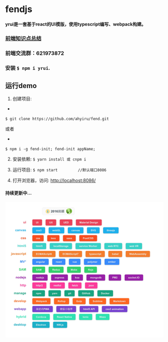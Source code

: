 # fendjs

#### yrui是一套基于react的UI模版，使用typescript编写、webpack构建。

### [前端知识点总结](https://github.com/ahyiru/react-ui-demo/blob/master/doc/%E5%89%8D%E7%AB%AF%E7%9F%A5%E8%AF%86%E7%82%B9.md)

### 前端交流群：621973872

### 安装 `$ npm i yrui`.

## 运行demo

1. 创建项目:

- 
`
$ git clone https://github.com/ahyiru/fend.git
`

或者

- 
`
$ npm i -g fend-init; fend-init appName;
`

2. 安装依赖:
`
$ yarn install 或 cnpm i
`

3. 运行项目:
`
$ npm start 		//默认端口8086
`

4. 打开浏览器，访问: [http://localhost:8086/](http://localhost:8086/)


#### 持续更新中...


![2016](https://raw.githubusercontent.com/ahyiru/react-ui-demo/master/doc/2016.png)